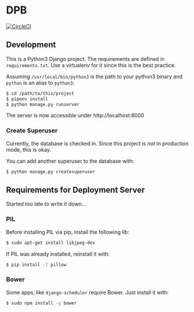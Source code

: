 # DPB

[![CircleCI](https://img.shields.io/circleci/project/n2o/dpb.svg?maxAge=2592000)](https://circleci.com/gh/n2o/dpb)

## Development
This is a Python3 Django project. The requirements are defined in `requirements.txt`. Use a virtualenv for it since this is the best practice.

Assuming `/usr/local/bin/python3` is the path to your python3 binary and `python` is an alias to `python3`:
```bash
$ cd /path/to/this/project
$ pipenv install
$ python manage.py runserver
```

The server is now accessible under http://localhost:8000

### Create Superuser
Currently, the database is checked in. Since this project is *not* in production mode, this is okay. 

You can add another superuser to the database with:

```bash
$ python manage.py createsuperuser
```

## Requirements for Deployment Server
Started too late to write it down...

### PIL
Before installing PIL via pip, install the following lib:
```bash
$ sudo apt-get install libjpeg-dev
```

If PIL was already installed, reinstall it with:
```bash
$ pip install -I pillow
```

### Bower

Some apps, like `django-scheduler` require Bower. Just install it with:
```bash
$ sudo npm install -g bower
```
